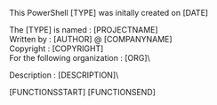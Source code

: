 This PowerShell [TYPE] was initally created on [DATE]

The [TYPE] is named : [PROJECTNAME]\
Written by : [AUTHOR] @ [COMPANYNAME]\
Copyright : [COPYRIGHT]\
For the following organization : [ORG]\

Description : [DESCRIPTION]\

[FUNCTIONSSTART]
[FUNCTIONSEND]